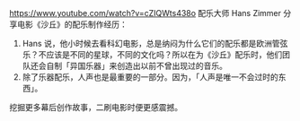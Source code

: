https://www.youtube.com/watch?v=cZIQWts438o
配乐大师 Hans Zimmer 分享电影《沙丘》的配乐制作经历：

1. Hans 说，他小时候去看科幻电影，总是纳闷为什么它们的配乐都是欧洲管弦乐？不应该是不同的星球，不同的文化吗？所以在为《沙丘》配乐时，他们团队还会自制「异国乐器」来创造出以前不曾出现过的音乐。
2. 除了乐器配乐，人声也是最重要的一部分。因为，「人声是唯一不会过时的东西」。

挖掘更多幕后创作故事，二刷电影时便更感震撼。